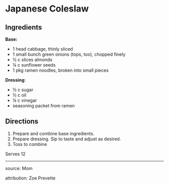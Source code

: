 # Japanese Coleslaw

## Ingredients

**Base:**

- 1 head cabbage, thinly sliced
- 1 small bunch green onions (tops, too), chopped finely
- ½ c slices almonds
- ¼ c sunflower seeds
- 1 pkg ramen noodles, broken into small pieces

**Dressing**:

- ½ c sugar
- ½ c oil
- ¼ c vinegar
- seasoning packet from ramen

## Directions

1. Prepare and combine base ingredients.
2. Prepare dressing. Sip to taste and adjust as desired.
3. Toss to combine

Serves 12

---

source: Mom

attribution: Zoe Prevette
